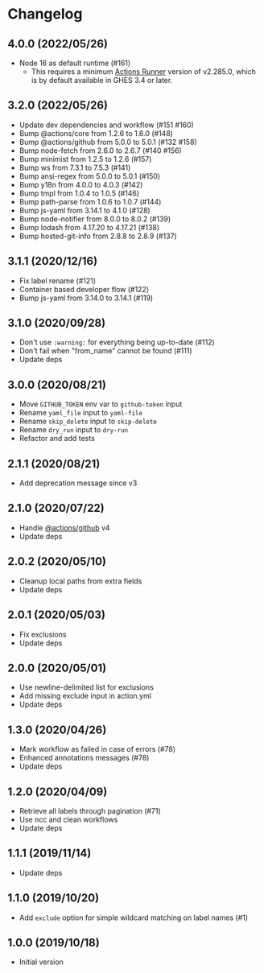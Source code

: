 # Changelog

## 4.0.0 (2022/05/26)

* Node 16 as default runtime (#161)
  * This requires a minimum [Actions Runner](https://github.com/actions/runner/releases/tag/v2.285.0) version of v2.285.0, which is by default available in GHES 3.4 or later.

## 3.2.0 (2022/05/26)

* Update dev dependencies and workflow (#151 #160)
* Bump @actions/core from 1.2.6 to 1.6.0 (#148)
* Bump @actions/github from 5.0.0 to 5.0.1 (#132 #158)
* Bump node-fetch from 2.6.0 to 2.6.7 (#140 #156)
* Bump minimist from 1.2.5 to 1.2.6 (#157)
* Bump ws from 7.3.1 to 7.5.3 (#141)
* Bump ansi-regex from 5.0.0 to 5.0.1 (#150)
* Bump y18n from 4.0.0 to 4.0.3 (#142)
* Bump tmpl from 1.0.4 to 1.0.5 (#146)
* Bump path-parse from 1.0.6 to 1.0.7 (#144)
* Bump js-yaml from 3.14.1 to 4.1.0 (#128)
* Bump node-notifier from 8.0.0 to 8.0.2 (#139)
* Bump lodash from 4.17.20 to 4.17.21 (#138)
* Bump hosted-git-info from 2.8.8 to 2.8.9 (#137)

## 3.1.1 (2020/12/16)

* Fix label rename (#121)
* Container based developer flow (#122)
* Bump js-yaml from 3.14.0 to 3.14.1 (#119)

## 3.1.0 (2020/09/28)

* Don't use `:warning:` for everything being up-to-date (#112)
* Don't fail when "from_name" cannot be found (#111)
* Update deps

## 3.0.0 (2020/08/21)

* Move `GITHUB_TOKEN` env var to `github-token` input
* Rename `yaml_file` input to `yaml-file`
* Rename `skip_delete` input to `skip-delete`
* Rename `dry_run` input to `dry-run`
* Refactor and add tests

## 2.1.1 (2020/08/21)

* Add deprecation message since v3

## 2.1.0 (2020/07/22)

* Handle [@actions/github](https://github.com/actions/toolkit/tree/main/packages/github) v4
* Update deps

## 2.0.2 (2020/05/10)

* Cleanup local paths from extra fields
* Update deps

## 2.0.1 (2020/05/03)

* Fix exclusions
* Update deps

## 2.0.0 (2020/05/01)

* Use newline-delimited list for exclusions
* Add missing exclude input in action.yml
* Update deps

## 1.3.0 (2020/04/26)

* Mark workflow as failed in case of errors (#78)
* Enhanced annotations messages (#78)
* Update deps

## 1.2.0 (2020/04/09)

* Retrieve all labels through pagination (#71)
* Use ncc and clean workflows
* Update deps

## 1.1.1 (2019/11/14)

* Update deps

## 1.1.0 (2019/10/20)

* Add `exclude` option for simple wildcard matching on label names (#1)

## 1.0.0 (2019/10/18)

* Initial version
